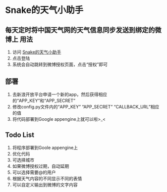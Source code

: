 Snake的天气小助手
============

每天定时将中国天气网的天气信息同步发送到绑定的微博上
用法
-----------
1.  访问 [Snake的天气小助手](http://weather.wellsnake.com)
2.  点击登陆
3.  系统会自动跳转到微博授权页面，点击“授权”即可

部署
-----------
1. 去新浪开放平台申请一个新的app，然后获得相应的“APP_KEY”和“APP_SECRET”
2. 修改config.py文件内的“APP_KEY” “APP_SECRET” “CALLBACK_URL”相应的值
3. 将代码部署到Google appengine上就可以啦>_<

Todo List
-----------
1. 将程序部署到Goole appengine上
2. 优化代码
3. 可选择城市
4. 如果微博授权过期，自动延期
5. 可以选择需要@的用户
6. 根据天气内容的不同显示不同的表情
7. 可以自定义输出到微博的文字内容



